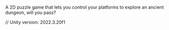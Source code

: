 A 2D puzzle game that lets you control your platforms to explore an ancient dungeon, will you pass?


// Unity version: 2022.3.20f1
